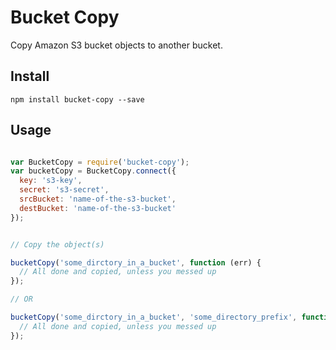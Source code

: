 # Bucket Copy

Copy Amazon S3 bucket objects to another bucket.

## Install

```
npm install bucket-copy --save
```

## Usage

```javascript

var BucketCopy = require('bucket-copy');
var bucketCopy = BucketCopy.connect({
  key: 's3-key',
  secret: 's3-secret',
  srcBucket: 'name-of-the-s3-bucket',
  destBucket: 'name-of-the-s3-bucket'
});


// Copy the object(s)

bucketCopy('some_dirctory_in_a_bucket', function (err) {
  // All done and copied, unless you messed up
});

// OR

bucketCopy('some_dirctory_in_a_bucket', 'some_directory_prefix', function (err) {
  // All done and copied, unless you messed up
});

```
